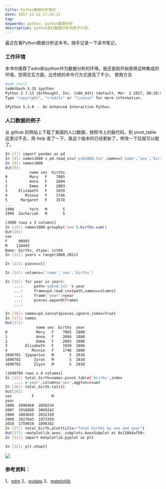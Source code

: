 ```yaml
---
title: Python数据分析笔记
date: 2017-12-22 17:24:11
tag: 
keywords: python, python数据分析
description: python进行数据分析的例子介绍。
---
```


最近在看Python数据分析这本书，随手记录一下读书笔记。

### 工作环境
本书中推荐了edm和ipython作为数据分析的环境，我还是刚开始使用这种集成的环境，觉得交互方面，比传统的命令行方式提高了不少。
使用方法
```bash
#edm shell 
(edm)bash-3.2$ ipython
Python 2.7.13 |Enthought, Inc. (x86_64)| (default, Mar  2 2017, 08:20:50) 
Type "copyright", "credits" or "license" for more information.

IPython 5.3.0 -- An enhanced Interactive Python.
```

### 人口数据的例子
从 github 的网站上下载了美国的人口数据，按照书上的敲代码，到 pivot_table 这里过不去，用 help  查了一下，我这个版本的已经更新了，修改一下后就可以跑了。
```bash
In [7]: import pandas as pd
In [8]: names1880 = pd.read_csv('yob1880.txt',names=['name','sex','births'])
In [9]: names1880
Out[9]: 
           name sex  births
0          Mary   F    7065
1          Anna   F    2604
2          Emma   F    2003
3     Elizabeth   F    1939
4        Minnie   F    1746
5      Margaret   F    1578
...
1998       York   M       5
1999  Zachariah   M       5

[2000 rows x 3 columns]
In [10]: names1880.groupby('sex').births.sum()
Out[10]: 
sex
F     90993
M    110493
Name: births, dtype: int64
In [12]: years = range(1880,2011)

In [13]: pieces=[]

In [14]: columns=['name','sex','births']

In [15]: for year in years:
    ...:     path='yob%d.txt' % year
    ...:     frame=pd.read_csv(path,names=columns)
    ...:     frame['year']=year
    ...:     pieces.append(frame)
    ...:     

In [16]: names=pd.concat(pieces,ignore_index=True)
In [17]: names
Out[17]: 
              name sex  births  year
0             Mary   F    7065  1880
1             Anna   F    2604  1880
2             Emma   F    2003  1880
3        Elizabeth   F    1939  1880
4           Minnie   F    1746  1880
1690781  Zyquarius   M       5  2010
1690782      Zyran   M       5  2010
1690783      Zzyzx   M       5  2010

[1690784 rows x 4 columns]
In [25]: total_birth=names.pivot_table('births',index
    ...: ='year',columns='sex',aggfunc=sum)
In [26]: total_birth.tail()
Out[26]: 
sex         F        M
year                  
2006  1896468  2050234
2007  1916888  2069242
2008  1883645  2032310
2009  1827643  1973359
2010  1759010  1898382
In [27]: total_birth.plot(title="Total births by sex and year")
Out[27]: <matplotlib.axes._subplots.AxesSubplot at 0x11864af50>
In [31]: import matplotlib.pyplot as plt

In [32]: plt.show()
```
![](/20171222-python-data-analysis/39469-20171222172318553-77594511.png)


### 参考资料：
1、[edm](https://www.enthought.com/product/enthought-python-distribution/)
2、[pydata](https://github.com/wesm/pydata-book)
3、[matplotlib](https://matplotlib.org/index.html)
